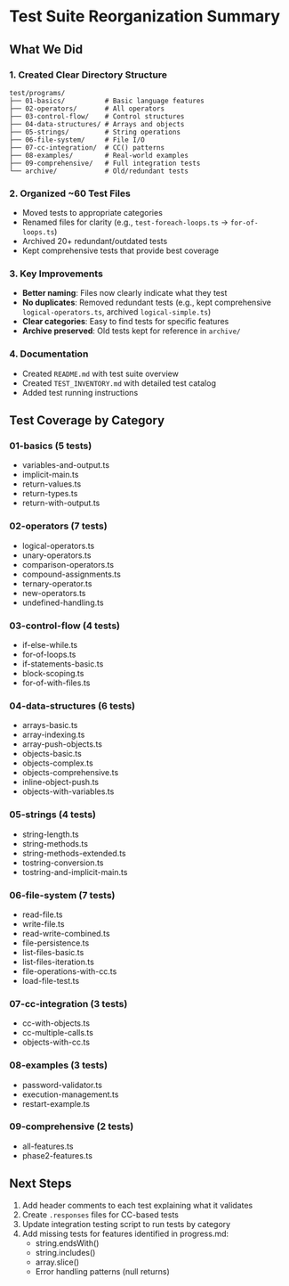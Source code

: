 # Test Suite Reorganization Summary

## What We Did

### 1. Created Clear Directory Structure
```
test/programs/
├── 01-basics/          # Basic language features
├── 02-operators/       # All operators
├── 03-control-flow/    # Control structures
├── 04-data-structures/ # Arrays and objects
├── 05-strings/         # String operations
├── 06-file-system/     # File I/O
├── 07-cc-integration/  # CC() patterns
├── 08-examples/        # Real-world examples
├── 09-comprehensive/   # Full integration tests
└── archive/            # Old/redundant tests
```

### 2. Organized ~60 Test Files
- Moved tests to appropriate categories
- Renamed files for clarity (e.g., `test-foreach-loops.ts` → `for-of-loops.ts`)
- Archived 20+ redundant/outdated tests
- Kept comprehensive tests that provide best coverage

### 3. Key Improvements
- **Better naming**: Files now clearly indicate what they test
- **No duplicates**: Removed redundant tests (e.g., kept comprehensive `logical-operators.ts`, archived `logical-simple.ts`)
- **Clear categories**: Easy to find tests for specific features
- **Archive preserved**: Old tests kept for reference in `archive/`

### 4. Documentation
- Created `README.md` with test suite overview
- Created `TEST_INVENTORY.md` with detailed test catalog
- Added test running instructions

## Test Coverage by Category

### 01-basics (5 tests)
- variables-and-output.ts
- implicit-main.ts
- return-values.ts
- return-types.ts
- return-with-output.ts

### 02-operators (7 tests)
- logical-operators.ts
- unary-operators.ts
- comparison-operators.ts
- compound-assignments.ts
- ternary-operator.ts
- new-operators.ts
- undefined-handling.ts

### 03-control-flow (4 tests)
- if-else-while.ts
- for-of-loops.ts
- if-statements-basic.ts
- block-scoping.ts
- for-of-with-files.ts

### 04-data-structures (6 tests)
- arrays-basic.ts
- array-indexing.ts
- array-push-objects.ts
- objects-basic.ts
- objects-complex.ts
- objects-comprehensive.ts
- inline-object-push.ts
- objects-with-variables.ts

### 05-strings (4 tests)
- string-length.ts
- string-methods.ts
- string-methods-extended.ts
- tostring-conversion.ts
- tostring-and-implicit-main.ts

### 06-file-system (7 tests)
- read-file.ts
- write-file.ts
- read-write-combined.ts
- file-persistence.ts
- list-files-basic.ts
- list-files-iteration.ts
- file-operations-with-cc.ts
- load-file-test.ts

### 07-cc-integration (3 tests)
- cc-with-objects.ts
- cc-multiple-calls.ts
- objects-with-cc.ts

### 08-examples (3 tests)
- password-validator.ts
- execution-management.ts
- restart-example.ts

### 09-comprehensive (2 tests)
- all-features.ts
- phase2-features.ts

## Next Steps

1. Add header comments to each test explaining what it validates
2. Create `.responses` files for CC-based tests
3. Update integration testing script to run tests by category
4. Add missing tests for features identified in progress.md:
   - string.endsWith()
   - string.includes()
   - array.slice()
   - Error handling patterns (null returns)